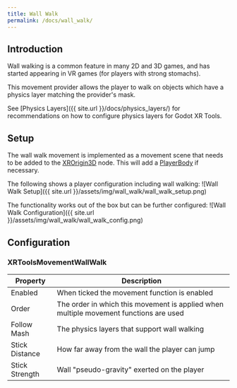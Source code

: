 ```yaml
---
title: Wall Walk
permalink: /docs/wall_walk/
---
```



## Introduction
Wall walking is a common feature in many 2D and 3D games, and has started
appearing in VR games (for players with strong stomachs).

This movement provider allows the player to walk on objects which have a
physics layer matching the provider's mask.

See [Physics Layers]({{ site.url }}/docs/physics_layers/) for recommendations on
how to configure physics layers for Godot XR Tools.


## Setup
The wall walk movement is implemented as a movement scene that needs to be 
  added to the [XROrigin3D](https://docs.godotengine.org/en/stable/classes/class_xrorigin3d.html) node. This will add a [PlayerBody](https://godotvr.github.io/godot-xr-tools/docs/player_body/) if necessary.

The following shows a player configuration including wall walking:
![Wall Walk Setup]({{ site.url }}/assets/img/wall_walk/wall_walk_setup.png)

The functionality works out of the box but can be further configured:
![Wall Walk Configuration]({{ site.url }}/assets/img/wall_walk/wall_walk_config.png)


## Configuration

### XRToolsMovementWallWalk

| Property | Description |
| ---- | ------------ |
| Enabled            | When ticked the movement function is enabled |
| Order              | The order in which this movement is applied when multiple movement functions are used |
| Follow Mash        | The physics layers that support wall walking |
| Stick Distance     | How far away from the wall the player can jump |
| Stick Strength     | Wall "pseudo-gravity" exerted on the player |
